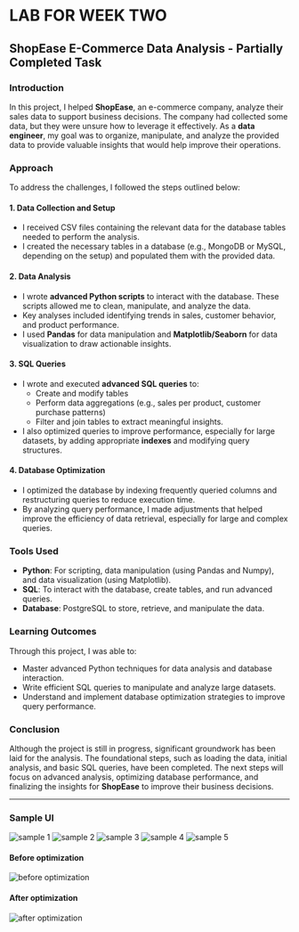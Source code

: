 # LAB FOR WEEK TWO

## ShopEase E-Commerce Data Analysis - Partially Completed Task

### Introduction

In this project, I helped **ShopEase**, an e-commerce company, analyze their sales data to support business decisions. The company had collected some data, but they were unsure how to leverage it effectively. As a **data engineer**, my goal was to organize, manipulate, and analyze the provided data to provide valuable insights that would help improve their operations.

### Approach

To address the challenges, I followed the steps outlined below:

#### 1. **Data Collection and Setup**
   - I received CSV files containing the relevant data for the database tables needed to perform the analysis.
   - I created the necessary tables in a database (e.g., MongoDB or MySQL, depending on the setup) and populated them with the provided data.

#### 2. **Data Analysis**
   - I wrote **advanced Python scripts** to interact with the database. These scripts allowed me to clean, manipulate, and analyze the data.
   - Key analyses included identifying trends in sales, customer behavior, and product performance.
   - I used **Pandas** for data manipulation and **Matplotlib/Seaborn** for data visualization to draw actionable insights.

#### 3. **SQL Queries**
   - I wrote and executed **advanced SQL queries** to:
     - Create and modify tables
     - Perform data aggregations (e.g., sales per product, customer purchase patterns)
     - Filter and join tables to extract meaningful insights.
   - I also optimized queries to improve performance, especially for large datasets, by adding appropriate **indexes** and modifying query structures.

#### 4. **Database Optimization**
   - I optimized the database by indexing frequently queried columns and restructuring queries to reduce execution time.
   - By analyzing query performance, I made adjustments that helped improve the efficiency of data retrieval, especially for large and complex queries.

### Tools Used

- **Python**: For scripting, data manipulation (using Pandas and Numpy), and data visualization (using Matplotlib).
- **SQL**: To interact with the database, create tables, and run advanced queries.
- **Database**: PostgreSQL to store, retrieve, and manipulate the data.

### Learning Outcomes

Through this project, I was able to:
- Master advanced Python techniques for data analysis and database interaction.
- Write efficient SQL queries to manipulate and analyze large datasets.
- Understand and implement database optimization strategies to improve query performance.

### Conclusion
Although the project is still in progress, significant groundwork has been laid for the analysis. The foundational steps, such as loading the data, initial analysis, and basic SQL queries, have been completed. The next steps will focus on advanced analysis, optimizing database performance, and finalizing the insights for **ShopEase** to improve their business decisions.


---

### Sample UI

<!-- Add images from UI folder -->
![sample 1](UI/clean_data_snapshot.png)
![sample 2](UI/connect_df_to_postgres.png)
![sample 3](UI/connect_df_to_postgres_fn.png)
![sample 4](UI/querying_from_db.png)
![sample 5](UI/sample_data_from_shop_ease_db.png)

#### Before optimization
![before optimization](UI/before_optimization.png)

#### After optimization
![after optimization](UI/after_optimization.png)


